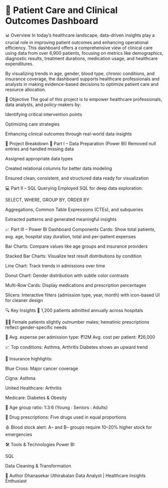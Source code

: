 # 🏥 Patient Care and Clinical Outcomes Dashboard
📊 Overview
In today’s healthcare landscape, data-driven insights play a crucial role in improving patient outcomes and enhancing operational efficiency. This dashboard offers a comprehensive view of clinical care using data from over 6,900 patients, focusing on metrics like demographics, diagnostic results, treatment durations, medication usage, and healthcare expenditures.

By visualizing trends in age, gender, blood type, chronic conditions, and insurance coverage, the dashboard supports healthcare professionals and analysts in making evidence-based decisions to optimize patient care and resource allocation.

🎯 Objective
The goal of this project is to empower healthcare professionals, data analysts, and policy-makers by:

Identifying critical intervention points

Optimizing care strategies

Enhancing clinical outcomes through real-world data insights

🔧 Project Breakdown
🧹 Part I – Data Preparation (Power BI)
Removed null entries and handled missing data

Assigned appropriate data types

Created relational columns for better data modeling

Ensured clean, consistent, and structured data ready for visualization

💻 Part II – SQL Querying
Employed SQL for deep data exploration:

SELECT, WHERE, GROUP BY, ORDER BY

Aggregations, Common Table Expressions (CTEs), and subqueries

Extracted patterns and generated meaningful insights

📈 Part III – Power BI Dashboard Components
Cards: Show total patients, avg. age, hospital stay duration, total and per-patient expenses

Bar Charts: Compare values like age groups and insurance providers

Stacked Bar Charts: Visualize test result distributions by condition

Line Chart: Track trends in admissions over time

Donut Chart: Gender distribution with subtle color contrasts

Multi-Row Cards: Display medications and prescription percentages

Slicers: Interactive filters (admission type, year, month) with icon-based UI for cleaner design

🔍 Key Insights
📅 1,200 patients admitted annually across hospitals

👩‍⚕️ Female patients slightly outnumber males; hematinic prescriptions reflect gender-specific needs

💸 Avg. expense per admission type: ₹12M
Avg. cost per patient: ₹26,000

📈 Top conditions: Asthma, Arthritis
Diabetes shows an upward trend

🏥 Insurance highlights:

Blue Cross: Major cancer coverage

Cigna: Asthma

United Healthcare: Arthritis

Medicare: Diabetes & Obesity

👥 Age group ratio: 1:3:6 (Young : Seniors : Adults)

💊 Drug prescriptions: Five drugs used in equal proportions

🩸 Blood stock alert: A– and B– groups require 10–20% higher stock for emergencies

🛠 Tools & Technologies
Power BI

SQL

Data Cleaning & Transformation

📎 Author
Dhanasekar Uthirabalan
Data Analyst | Healthcare Insights Enthusiast

